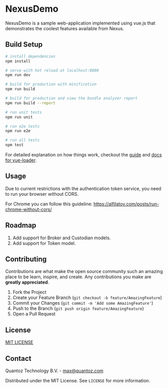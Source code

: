 # NexusDemo

NexusDemo is a sample web-application implemented using vue.js that demonstrates the coolest features available from Nexus.

## Build Setup

``` bash
# install dependencies
npm install

# serve with hot reload at localhost:8080
npm run dev

# build for production with minification
npm run build

# build for production and view the bundle analyzer report
npm run build --report

# run unit tests
npm run unit

# run e2e tests
npm run e2e

# run all tests
npm test
```

For detailed explanation on how things work, checkout the [guide](http://vuejs-templates.github.io/webpack/) and [docs for vue-loader](http://vuejs.github.io/vue-loader).

<!-- Additional Information -->
## Usage
Due to current restrictions with the authentication token service, you need to run your browser without CORS.

For Chrome you can follow this guideline: https://alfilatov.com/posts/run-chrome-without-cors/

<!-- ROADMAP -->
## Roadmap

1. Add support for Broker and Custodian models.
2. Add support for Token model.



<!-- CONTRIBUTING -->
## Contributing

Contributions are what make the open source community such an amazing place to be learn, inspire, and create. Any contributions you make are **greatly appreciated**.

1. Fork the Project
2. Create your Feature Branch (`git checkout -b feature/AmazingFeature`)
3. Commit your Changes (`git commit -m 'Add some AmazingFeature'`)
4. Push to the Branch (`git push origin feature/AmazingFeature`)
5. Open a Pull Request

<!-- LICENSE -->
## License
[MIT LICENSE](https://github.com/QuantozTechnology/nexus-integration-sample-vue/blob/master/LICENSE)

<!-- CONTACT -->
## Contact

Quantoz Technology B.V. - max@quantoz.com

Distributed under the MIT License. See `LICENSE` for more information.
